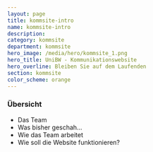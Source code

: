 ```yaml
---
layout: page
title: kommsite-intro
name: kommsite-intro
description: 
category: kommsite
department: kommsite
hero_image: /media/hero/kommsite_1.png
hero_title: UniBW - Kommunikationswebsite
hero_overline: Bleiben Sie auf dem Laufenden
section: kommsite
color_scheme: orange
---
```


### Übersicht

* Das Team
* Was bisher geschah…
* Wie das Team arbeitet
* Wie soll die Website funktionieren?


